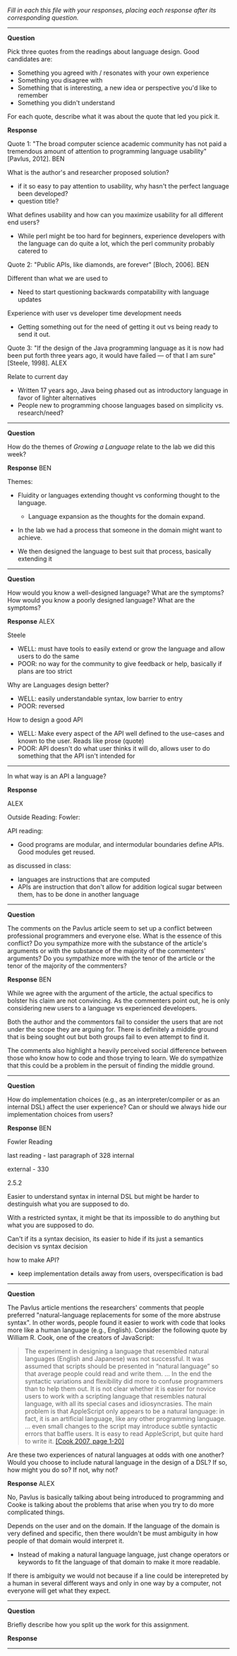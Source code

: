 _Fill in each this file with your responses, placing each response after its
corresponding question._

---

**Question**

Pick three quotes from the readings about language design. Good candidates 
are:

   + Something you agreed with / resonates with your own experience
   + Something you disagree with
   + Something that is interesting, a new idea or perspective you'd like to remember
   + Something you didn't understand

For each quote, describe what it was about the quote that led you pick it.

**Response**

Quote 1: "The broad computer science academic community has not paid a tremendous amount of attention to programming language usability" [Pavlus, 2012].
BEN

What is the author's and researcher proposed solution?
- if it so easy to pay attention to usability, why hasn't the perfect language been developed?
- question title?

What defines usability and how can you maximize usability for all different end users?
- While perl might be too hard for beginners, experience developers with the language can do quite a lot, which the perl community probably catered to

Quote 2: "Public APIs, like diamonds, are forever" [Bloch, 2006].
BEN

Different than what we are used to
- Need to start questioning backwards compatability with language updates

Experience with user vs developer time development needs
- Getting something out for the need of getting it out vs being ready to send it out. 

Quote 3: "If the design of the Java programming language as it is now had been put forth three years ago, it would have failed — of that I am sure" [Steele, 1998].
ALEX 

Relate to current day
- Written 17 years ago, Java being phased out as introductory language in favor of lighter alternatives
- People new to programming choose languages based on simplicity vs. research/need?

---

**Question**

How do the themes of _Growing a Language_ relate to the lab we did this week?

**Response**
BEN

Themes:
- Fluidity or languages extending thought vs conforming thought to the language. 
	- Language expansion as the thoughts for the domain expand. 

- In the lab we had a process that someone in the domain might want to achieve. 
- We then designed the language to best suit that process, basically extending it


---

**Question**

How would you know a well-designed language? What are the symptoms? How would
you know a poorly designed language? What are the symptoms?

**Response**
ALEX

Steele 
- WELL: must have tools to easily extend or grow the language and allow users to do the same
- POOR: no way for the community to give feedback or help, basically if plans are too strict

Why are Languages design better?
- WELL: easily understandable syntax, low barrier to entry
- POOR: reversed 

How to design a good API
- WELL: Make every aspect of the API well defined to the use-cases and known to the user. Reads like prose (quote)
- POOR: API doesn't do what user thinks it will do, allows user to do something that the API isn't intended for

---
 

In what way is an API a language? 

**Response**

ALEX 

Outside Reading: Fowler:


API reading:
- Good programs are modular, and intermodular boundaries define APIs. Good modules get reused.

as discussed in class:
- languages are instructions that are computed
- APIs are instruction that don't allow for addition logical sugar between them, has to be done in another language


---

**Question**

The comments on the Pavlus article seem to set up a conflict between
professional programmers and everyone else. What is the essence of this
conflict? Do you sympathize more with the substance of the article's arguments
or with the substance of the majority of the commenters' arguments? Do you
sympathize more with the tenor of the article or the tenor of the majority of
the commenters?

**Response**
BEN

While we agree with the argument of the article, the actual specifics to bolster his claim are not convincing.
As the commenters point out, he is only considering new users to a language vs experienced developers. 

Both the author and the commentors fail to consider the users that are not under the scope they are arguing for. 
There is definitely a middle ground that is being sought out but both groups fail to even attempt to find it. 

The comments also highlight a heavily perceived social difference between those who know how to code and those 
trying to learn. We do sympathize that this could be a problem in the persuit of finding the middle ground. 

---

**Question**

How do implementation choices (e.g., as an interpreter/compiler or as an
internal DSL) affect the user experience? Can or should we always hide our
implementation choices from users?

**Response**
BEN

Fowler Reading

last reading - last paragraph of 328
internal

external - 330

2.5.2


Easier to understand syntax in internal DSL but might be harder to destinguish what 
you are supposed to do. 

With a restricted syntax, it might be that its impossible to do anything but what
you are supposed to do.

Can't if its a syntax decision, its easier to hide if its just a semantics decision vs syntax decision

how to make API?
- keep implementation details away from users, overspecification is bad

---

**Question**

The Pavlus article mentions the researchers' comments that people preferred
"natural-language replacements for some of the more abstruse syntax". In other 
words, people found it easier to work with code that looks more like a human language (e.g.,
English). Consider the following quote by William R. Cook, one of the creators
of JavaScript:


> The experiment in designing a language that resembled natural languages (English
> and Japanese) was not successful. It was assumed that scripts should be
> presented in “natural language” so that average people could read and write
> them. … In the end the syntactic variations and flexibility did more to confuse
> programmers than to help them out. It is not clear whether it is easier for
> novice users to work with a scripting language that resembles natural language,
> with all its special cases and idiosyncrasies. The main problem is that
> AppleScript only appears to be a natural language: in fact, it is an artificial
> language, like any other programming language. … even small changes to the
> script may introduce subtle syntactic errors that baffle users. It is easy to
> read AppleScript, but quite hard to write it.
[[Cook 2007, page 1-20]](https://dl.acm.org/citation.cfm?doid=1238844.1238845)

Are these two experiences of natural languages at odds with one another? Would
you choose to include natural language in the design of a DSL? If so, how might
you do so? If not, why not?

**Response**
ALEX

No, Pavlus is basically talking about being introduced to programming and Cooke is talking
about the problems that arise when you try to do more complicated things. 

Depends on the user and on the domain. If the language of the domain is very defined and 
specific, then there wouldn't be must ambiguity in how people of that domain would interpret 
it.
- Instead of making a natural language language, just change operators or keywords to fit the language 
of that domain to make it more readable. 

If there is ambiguity we would not because if a line could be interepreted by a human in several different ways
and only in one way by a computer, not everyone will get what they expect. 

---

**Question**

Briefly describe how you split up the work for this assignment.

**Response**



---
